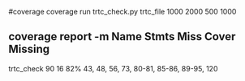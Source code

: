 
#coverage
coverage run trtc_check.py trtc_file 1000 2000 500 1000

coverage report -m
Name         Stmts   Miss  Cover   Missing
------------------------------------------
trtc_check      90     16    82%   43, 48, 56, 73, 80-81, 85-86, 89-95, 120
